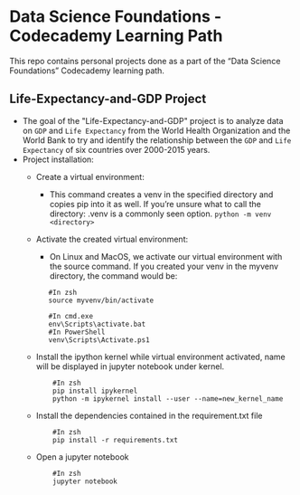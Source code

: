 #  Data Science Foundations - Codecademy Learning Path 
This repo contains personal projects done as a part of the  “Data Science Foundations” Codecademy learning path.
## Life-Expectancy-and-GDP Project
- The goal of the "Life-Expectancy-and-GDP" project is to analyze data on `GDP` and `Life Expectancy` from the World Health Organization and the World Bank to try and identify the relationship between the `GDP` and `Life Expectancy` of six countries over 2000-2015 years.
- Project installation:
    - Create a virtual environment:
        - This command creates a venv in the specified directory and copies pip into it as well. If you’re unsure what to call the directory: .venv is a commonly seen option.
        ```python -m venv <directory>```
    - Activate the created virtual environment:
        - On Linux and MacOS, we activate our virtual environment with the source command. If you created your venv in the myvenv directory, the command would be:
        ```
           #In zsh
           source myvenv/bin/activate
        ```
        ``` 
           #In cmd.exe 
           env\Scripts\activate.bat
           #In PowerShell
           venv\Scripts\Activate.ps1
        ```     
    - Install the ipython kernel while virtual environment activated, name will be displayed in jupyter notebook under kernel.
        ```
            #In zsh
            pip install ipykernel
            python -m ipykernel install --user --name=new_kernel_name
        ```
    
    - Install the dependencies contained in the requirement.txt file
        ```
            #In zsh
            pip install -r requirements.txt
        ```
    - Open a jupyter notebook
         ```
             #In zsh
             jupyter notebook
         ```